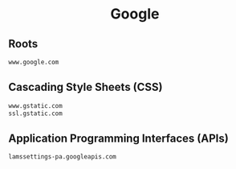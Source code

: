 


<h1 align="center">Google</h1>  


## Roots


```html
www.google.com
```  


## Cascading Style Sheets (CSS)


```html
www.gstatic.com
ssl.gstatic.com
```  


## Application Programming Interfaces (APIs)


```html
lamssettings-pa.googleapis.com
```  

<br>
